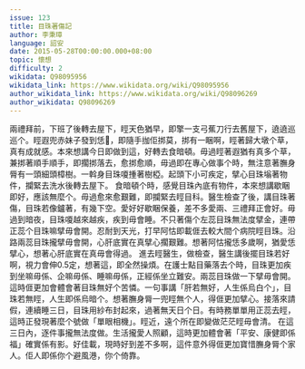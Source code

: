 ```yaml
---
issue: 123
title: 目珠著傷記
author: 李秉璋
language: 詔安
date: 2015-05-28T00:00:00.000+08:00
topic: 懷想
difficulty: 2
wikidata: Q98095956
wikidata_link: https://www.wikidata.org/wiki/Q98095956
author_wikidata_link: https://www.wikidata.org/wiki/Q98096269
author_wikidata: Q98096269
---
```

兩禮拜前，下班了後轉去屋下，䀴天色猶早，即擎一支弓蕉刀行去舊屋下，遶遶巡巡个。䀴遐兜赤妹子發到恁𢎙，即隨手拁佢挷莫，挷有一睏啊，䀴著歸大墩个草，真有成就感。本來想講今日即做到這，好轉去食暗頓。毋過䀴著遐猶有真多个草，兼挷著順手順手，即擱挷落去，愈挷愈順，毋過即在專心做事个時，無注意著膴身脣有一頭細頭樟樹。一斡身目珠嗄揰著樹椏。起頭下小可疾定，擘心目珠塕著物件，攔緊去洗水後轉去屋下。
食暗頓个時，感覺目珠內底有物件，本來想講歇睏即好，應該無麼个。毋過愈來愈艱難，即攔緊去䀴目科。醫生檢查了後，講目珠著傷，目珠若像鑪著，有幾下空。愛好好歇睏保養，差不多愛兩、三禮拜正會好。毋過到暗夜，目珠嗄越來越疾，疾到毋會睡。不只著傷个左蕊目珠無法度擘金，連帶正蕊个目珠嘛擘毋會開。忍耐到天光，打早阿怙即載𠊎去較大間个病院䀴目珠。沿路兩蕊目珠攏擘毋會開，心肝底實在真擘心擱艱難。想著阿怙攏恁多歲啊，猶愛恁擘心，想著心肝底實在真毋會得過。
進去䀴醫生，做檢查，醫生講後擺目珠若好啊，視力會伸0.5定，想著這，即全然操煩。在護士點目藥落去个時，目珠更加疾到坐嘛毋係、企嘛毋係、睡嘛毋係，正經係坐立難安。兩蕊目珠做一下擘毋會開。這時𠊎更加會體會著目珠無好个苦憐。一句事講「肝若無好，人生係烏白个」，目珠若無䀴，人生即係烏暗个。想著膴身脣一兜䀴無个人，得𠊎更加擘心。接落來請假，連續睡三日，目珠用紗布封起來，過著無天日个日。有時務單單用正蕊去䀴，這時正發現著麼个號做「單眼相機」。䀴近，遠个所在即變做茫茫䀴毋會清。
在這三日內，逐件事攏無法度做。生活攏愛人照顧，這時更加體會著「平安、康健即係福」確實係有影。好佳載，現時好到差不多啊，這件意外得𠊎更加寶惜膴身脣个家人。佢人即係你个避風港，你个倚靠。